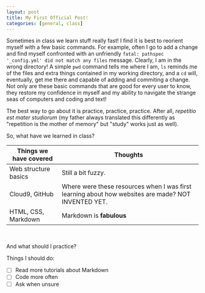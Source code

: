 ```yaml
---
layout: post
title: My First Official Post!
categories: [general, class]
---
```


Sometimes in class we learn stuff really fast! I find it is best to reorient myself with a few basic commands. For example, often I go to add a change and find myself confronted with an unfriendly `fatal: pathspec '_config.yml' did not match any files` message. 
Clearly, I am in the wrong directory! A simple `pwd` command tells me where I am, `ls` reminds me of the files and extra things contained in my working directory, and a `cd` will, eventually, get me there and capable of adding and commiting a change.
Not only are these basic commands that are good for every user to know, they restore my confidence in myself and my ability to navigate the strange seas of computers and coding and text!

The best way to go about it is practice, practice, practice. After all, *repetitio est mater studiorum* (my father always translated this differently as "repetition is the mother of memory" but "study" works just as well).

So, what have we learned in class? 

Things we have covered | Thoughts
---------------------- | -------------------------
Web structure basics | Still a bit fuzzy.
Cloud9, GitHub | Where were these resources when I was first learning about how websites are made? NOT INVENTED YET.
HTML, CSS, Markdown | Markdown is **fabulous**

<br> 

And what should I practice?

Things I should do:
- [ ] Read more tutorials about Markdown
- [ ] Code more often
- [ ] Ask when unsure

<br>

